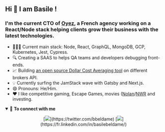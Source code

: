 ## Hi 👋 I am Basile !

### I'm the current **CTO** of [Oyez](https://www.oyez.fr/), a French agency working on a React/Node stack helping clients grow their business with the latest technologies.

- 👨🏽‍💻 Current main stack: Node, React, GraphQL, MongoDB, GCP, Kubernetes, Jest, Cypress.
- 🔍 Creating a SAAS to helps QA teams and developers debugging front-ends.
- 📈 Building [an open source Dollar Cost Averaging tool](https://github.com/bbeldame/automated-dollar-cost-averaging) on different brokers API. 
- 💡 Currently surfing the JamStack wave with Gatsby and Next.js.
- 😄 Pronouns: He/Him.
- ❤️ I like competitive gaming, Escape Games, movies ([Nolan](https://www.imdb.com/name/nm0634240/)/[NWR](https://www.imdb.com/name/nm0716347/) and investing.

<details open>
<summary>🤝 <b>To connect with me</b></summary>

<p align = "center">
[<img src="https://img.shields.io/badge/twitter-%231DA1F2.svg?&style=for-the-badge&logo=twitter&logoColor=white" />](https://twitter.com/bbeldame)
[<img src="https://img.shields.io/badge/linkedin-%230077B5.svg?&style=for-the-badge&logo=linkedin&logoColor=white" />](https://fr.linkedin.com/in/basilebeldame/)
</p>

</details>